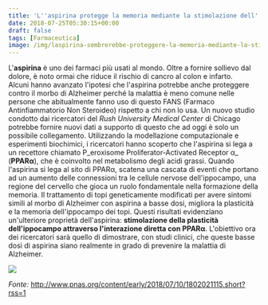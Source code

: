 ```yaml
---
title: 'L''aspirina protegge la memoria mediante la stimolazione dell''ippocampo'
date: 2018-07-25T05:30:15+00:00
draft: false
tags: [Farmaceutica]
image: /img/laspirina-sembrerebbe-proteggere-la-memoria-mediante-la-stimolazione-dellippocampo.md/img_2735.jpg
---
```


L'**aspirina** è uno dei farmaci più usati al mondo. Oltre a fornire sollievo dal dolore, è noto ormai che riduce il rischio di cancro al colon e infarto. Alcuni hanno avanzato l'ipotesi che l'aspirina potrebbe anche proteggere contro il morbo di Alzheimer perché la malattia è meno comune nelle persone che abitualmente fanno uso di questo FANS (Farmaco Antinfiammatorio Non Steroideo) rispetto a chi non lo usa.  Un nuovo studio condotto dai ricercatori del _Rush University Medical Center_ di Chicago potrebbe fornire nuovi dati a supporto di questo che ad oggi è solo un possibile collegamento. Utilizzando la modellazione computazionale e esperimenti biochimici, i ricercatori hanno scoperto che l'aspirina si lega a un recettore chiamato P_eroxisome Proliferator-Activated Receptor α_ (**PPARα**), che è coinvolto nel metabolismo degli acidi grassi. Quando l'aspirina si lega al sito di PPARα, scatena una cascata di eventi che portano ad un aumento delle connessioni tra le cellule nervose dell'ippocampo, una regione del cervello che gioca un ruolo fondamentale nella formazione della memoria. Il trattamento di topi geneticamente modificati per avere sintomi simili al morbo di Alzheimer con aspirina a basse dosi, migliora la plasticità e la memoria dell'ippocampo dei topi. Questi risultati evidenziano un'ulteriore proprietà dell'aspirina: **stimolazione della plasticità dell'ippocampo attraverso l'interazione diretta con PPARα**. L'obiettivo ora dei ricercatori sarà quello di dimostrare, con studi clinici, che queste basse dosi di aspirina siano realmente in grado di prevenire la malattia di Alzheimer.

![](/img/laspirina-sembrerebbe-proteggere-la-memoria-mediante-la-stimolazione-dellippocampo.md/img_2735.jpg)

_Fonte:_ http://www.pnas.org/content/early/2018/07/10/1802021115.short?rss=1